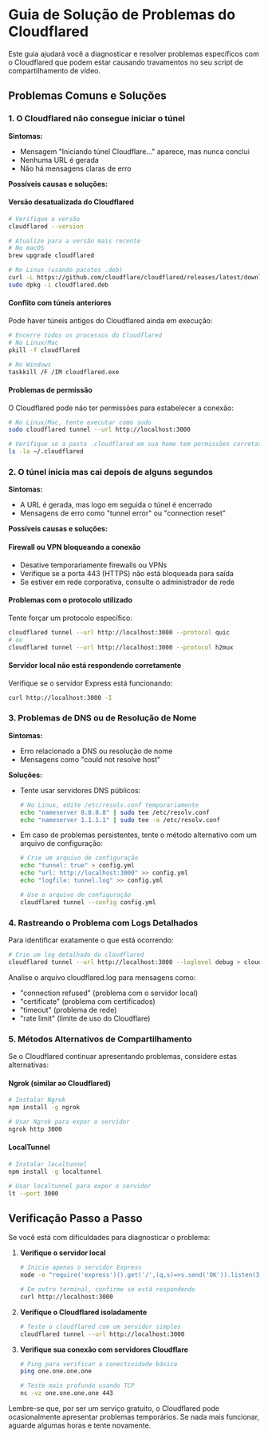 # Guia de Solução de Problemas do Cloudflared

Este guia ajudará você a diagnosticar e resolver problemas específicos com o Cloudflared que podem estar causando travamentos no seu script de compartilhamento de vídeo.

## Problemas Comuns e Soluções

### 1. O Cloudflared não consegue iniciar o túnel

**Sintomas:**
- Mensagem "Iniciando túnel Cloudflare..." aparece, mas nunca conclui
- Nenhuma URL é gerada
- Não há mensagens claras de erro

**Possíveis causas e soluções:**

#### Versão desatualizada do Cloudflared
```bash
# Verifique a versão
cloudflared --version

# Atualize para a versão mais recente
# No macOS
brew upgrade cloudflared

# No Linux (usando pacotes .deb)
curl -L https://github.com/cloudflare/cloudflared/releases/latest/download/cloudflared-linux-amd64.deb -o cloudflared.deb
sudo dpkg -i cloudflared.deb
```

#### Conflito com túneis anteriores
Pode haver túneis antigos do Cloudflared ainda em execução:

```bash
# Encerre todos os processos do Cloudflared
# No Linux/Mac
pkill -f cloudflared

# No Windows
taskkill /F /IM cloudflared.exe
```

#### Problemas de permissão
O Cloudflared pode não ter permissões para estabelecer a conexão:

```bash
# No Linux/Mac, tente executar como sudo
sudo cloudflared tunnel --url http://localhost:3000

# Verifique se a pasta .cloudflared em sua home tem permissões corretas
ls -la ~/.cloudflared
```

### 2. O túnel inicia mas cai depois de alguns segundos

**Sintomas:**
- A URL é gerada, mas logo em seguida o túnel é encerrado
- Mensagens de erro como "tunnel error" ou "connection reset"

**Possíveis causas e soluções:**

#### Firewall ou VPN bloqueando a conexão
- Desative temporariamente firewalls ou VPNs
- Verifique se a porta 443 (HTTPS) não está bloqueada para saída
- Se estiver em rede corporativa, consulte o administrador de rede

#### Problemas com o protocolo utilizado
Tente forçar um protocolo específico:

```bash
cloudflared tunnel --url http://localhost:3000 --protocol quic
# ou
cloudflared tunnel --url http://localhost:3000 --protocol h2mux
```

#### Servidor local não está respondendo corretamente
Verifique se o servidor Express está funcionando:
```bash
curl http://localhost:3000 -I
```

### 3. Problemas de DNS ou de Resolução de Nome

**Sintomas:**
- Erro relacionado a DNS ou resolução de nome
- Mensagens como "could not resolve host"

**Soluções:**
- Tente usar servidores DNS públicos:
  ```bash
  # No Linux, edite /etc/resolv.conf temporariamente
  echo "nameserver 8.8.8.8" | sudo tee /etc/resolv.conf
  echo "nameserver 1.1.1.1" | sudo tee -a /etc/resolv.conf
  ```

- Em caso de problemas persistentes, tente o método alternativo com um arquivo de configuração:
  ```bash
  # Crie um arquivo de configuração
  echo "tunnel: true" > config.yml
  echo "url: http://localhost:3000" >> config.yml
  echo "logfile: tunnel.log" >> config.yml
  
  # Use o arquivo de configuração
  cloudflared tunnel --config config.yml
  ```

### 4. Rastreando o Problema com Logs Detalhados

Para identificar exatamente o que está ocorrendo:

```bash
# Crie um log detalhado do cloudflared
cloudflared tunnel --url http://localhost:3000 --loglevel debug > cloudflared.log 2>&1
```

Analise o arquivo cloudflared.log para mensagens como:
- "connection refused" (problema com o servidor local)
- "certificate" (problema com certificados)
- "timeout" (problema de rede)
- "rate limit" (limite de uso do Cloudflare)

### 5. Métodos Alternativos de Compartilhamento

Se o Cloudflared continuar apresentando problemas, considere estas alternativas:

#### Ngrok (similar ao Cloudflared)
```bash
# Instalar Ngrok
npm install -g ngrok

# Usar Ngrok para expor o servidor
ngrok http 3000
```

#### LocalTunnel
```bash
# Instalar localtunnel
npm install -g localtunnel

# Usar localtunnel para expor o servidor
lt --port 3000
```

## Verificação Passo a Passo

Se você está com dificuldades para diagnosticar o problema:

1. **Verifique o servidor local**
   ```bash
   # Inicie apenas o servidor Express
   node -e "require('express')().get('/',(q,s)=>s.send('OK')).listen(3000,()=>console.log('OK'))"
   
   # Em outro terminal, confirme se está respondendo
   curl http://localhost:3000
   ```

2. **Verifique o Cloudflared isoladamente**
   ```bash
   # Teste o cloudflared com um servidor simples
   cloudflared tunnel --url http://localhost:3000
   ```

3. **Verifique sua conexão com servidores Cloudflare**
   ```bash
   # Ping para verificar a conectividade básica
   ping one.one.one.one
   
   # Teste mais profundo usando TCP
   nc -vz one.one.one.one 443
   ```

Lembre-se que, por ser um serviço gratuito, o Cloudflared pode ocasionalmente apresentar problemas temporários. Se nada mais funcionar, aguarde algumas horas e tente novamente.